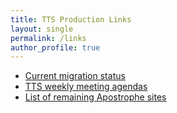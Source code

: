 ```yaml
---
title: TTS Production Links
layout: single 
permalink: /links
author_profile: true
---
```


* [Current migration status]("https://sharepoint.oit.duke.edu/sites/trinity/tts/websys/Lists/All%20Site%20status/View%20by%20Process%20Status.aspx")
* [TTS weekly meeting agendas]("https://wiki.duke.edu/display/TTS/Trinity+Web+Development+and+Systems+Weekly+Meeting")
* [List of remaining Apostrophe sites]("https://wiki.duke.edu/display/TTS/List+of+remaining+apostrope+sites")
